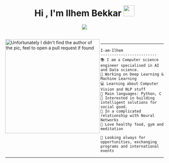
<h1 align="center">Hi , I'm Ilhem Bekkar <img src="https://media.giphy.com/media/hvRJCLFzcasrR4ia7z/giphy.gif" width="35"></h1>
<p align="center">
  <img src="https://readme-typing-svg.herokuapp.com?duration=4000&center=true&lines=Computer+science+engineering+student+;artificial+intelligence+enthusiast;active+tech+woman+;always+learning+">
</p>
<br/>


<img align="left" src="https://media.giphy.com/media/CVtNe84hhYF9u/giphy.gif" alt="Unfortunately I didn't find the author of the pic, feel to open a pull request if found" width="300" />


<hr>

```
I-am-Ilhem
-------------------------
📚 I am a Computer science engineer specialised in AI and Data science.
🔭 Working on Deep Learning & Machine Learning
💻 Learning about Computer Vision and NLP stuff 
🌟 Main languages: Python, C
🚩 Interested in building intelligent solutions for social good. 
💖 In a complicated relationship with Neural Networks
🌱 Love healthy food, gym and meditation

📝 Looking always for opportunities, exchanging programs and international events
```
<hr>

<!--
**ilhembekkr/ilhembekkr** is a ✨ _special_ ✨ repository because its `README.md` (this file) appears on your GitHub profile.

Here are some ideas to get you started:

- 🔭 I’m currently working on ...
- 🌱 I’m currently learning ...
- 👯 I’m looking to collaborate on ...
- 🤔 I’m looking for help with ...
- 💬 Ask me about ...
- 📫 How to reach me: ...
- 😄 Pronouns: ...
- ⚡ Fun fact: ...
-->
